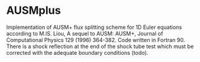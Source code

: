 # AUSMplus
Implementation of AUSM+ flux splitting scheme for 1D Euler equations according to M.lS. Liou, A sequel to AUSM: AUSM+, Journal of Computational Physics 129 (1996) 364-382.
Code written in Fortran 90.
There is a shock reflection at the end of the shock tube test which must be corrected with the adequate boundary conditions (todo). 
